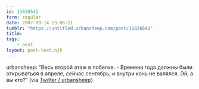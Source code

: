 ```yaml
---
id: 11826541
form: regular
date: 2007-09-14 23:06:11
tumblr: "https://untitled.urbansheep.com/post/11826541"
title:
tags:
    - post
layout: post-text.njk
---
```


<p>urbansheep: &ldquo;Весь второй этаж в побелке. - Времена года должны были открываться в апреле, сейчас сентябрь, и внутри конь не валялся. Эй, а вы кто?&rdquo; (via <a href="http://twitter.com/urbansheep/statuses/269089982">Twitter / urbansheep</a>)</p>

